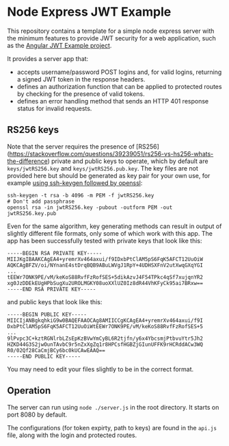 # Node Express JWT Example

This repository contains a template for a simple node express server with the minimum features to provide JWT security for a web application, such as the [Angular JWT Example project](https://github.com/matthew-trump/angular-jwt-example).

It provides a server app that:

* accepts username/password POST logins and, for valid logins, returning a signed JWT token in the response headers.
* defines an authorization function that can be applied to protected routes by checking for the presence of valid tokens.
* defines an error handling method that sends an
HTTP 401 response status for invalid requests.

## RS256 keys

Note that the server requires the presence of [RS256] (https://stackoverflow.com/questions/39239051/rs256-vs-hs256-whats-the-difference) private and public keys to operate, which by default are `keys/jwtRS256.key` and `keys/jwtRS256.pub.key`. The key files are not provided here but should be generated as key pair for your own use, for example [using ssh-keygen followed by openssl](https://gist.github.com/ygotthilf/baa58da5c3dd1f69fae9):

```
ssh-keygen -t rsa -b 4096 -m PEM -f jwtRS256.key
# Don't add passphrase
openssl rsa -in jwtRS256.key -pubout -outform PEM -out jwtRS256.key.pub
```

Even for the same algorithm, key generating methods can result in output of slightly different file formats, only some of which work with this app. The app has been successfully tested with private keys that look like this:

```
-----BEGIN RSA PRIVATE KEY-----
MIIJKgIBAAKCAgEA4+yremrXv464axui/f9IDxbPtClAM5pS6FqK5AFCT12UuOiW
AQKCAgBFZV/oi/NYnanE4stDrqBQB9ABuLWVgJ1RpY+4UDHSXFnV2utXwqGXqYGI
...
tEEWr7ONK9PE/vM/keKoS88RvfFzRofSES+5dikAzvJ4F54TPkc4qSf7xujqnYR2
xg0JzDDEkEUgHPbSugXu2UROLMGKY08uoXXlUZ0Iz8dR44VhKFyCk95ai7BRxw==
-----END RSA PRIVATE KEY-----
```

and public keys that look like this:

```
-----BEGIN PUBLIC KEY-----
MIICIjANBgkqhkiG9w0BAQEFAAOCAg8AMIICCgKCAgEA4+yremrXv464axui/f9I
DxbPtClAM5pS6FqK5AFCT12UuOiWtEEWr7ONK9PE/vM/keKoS88RvfFzRofSES+5
...
9lPvpc3C+kztRGNlrbLZsEpKzBVwYmCyBL6R2tjfn/y6x4YbcsmjPtbvuYtr5Jh2
HZKD44G3S2jwOunTAvbC9r5nZxXgZq1r8HPCsfHGBZjGIunUFFK9rHCRddACw3WQ
R0/02Qf28CaCmjBCy6bc0kUCAwEAAQ==
-----END PUBLIC KEY-----
```

You may need to edit your files slightly to be in the correct format.

## Operation

The server can run using `node ./server.js` in the root directory. It starts on port 8080 by default.

The configurations (for token expirty, path to keys) are found in the `api.js` file, along with the login and protected routes.







